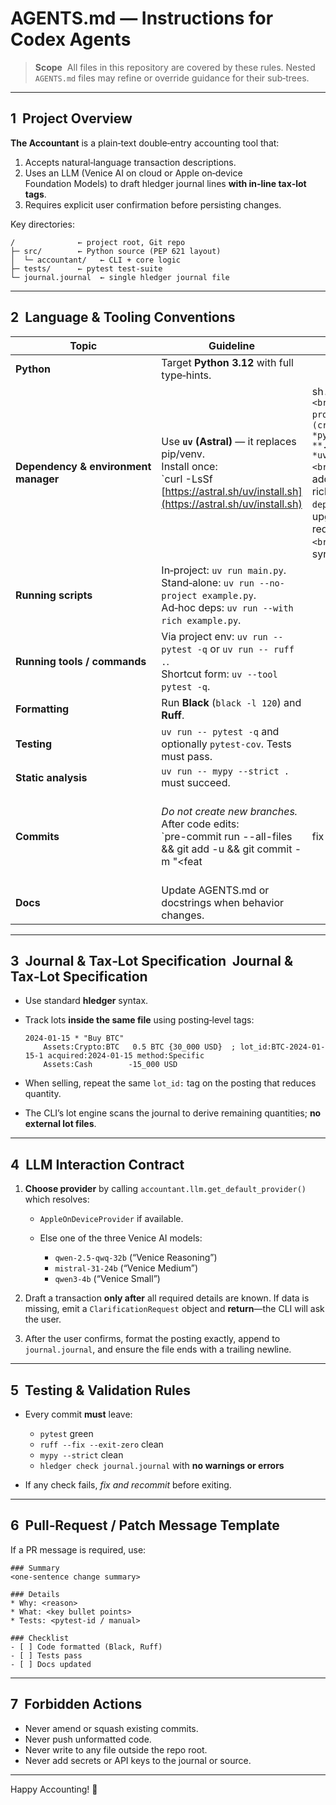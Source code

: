 # AGENTS.md — Instructions for Codex Agents

> **Scope**  All files in this repository are covered by these rules. Nested `AGENTS.md` files may refine or override guidance for their sub‑trees.

---

## 1  Project Overview

**The Accountant** is a plain‑text double‑entry accounting tool that:

1. Accepts natural‑language transaction descriptions.
2. Uses an LLM (Venice AI on cloud or Apple on‑device Foundation Models) to draft hledger journal lines **with in‑line tax‑lot tags**.
3. Requires explicit user confirmation before persisting changes.

Key directories:

```
/              ← project root, Git repo
├─ src/        ← Python source (PEP 621 layout)
│  └─ accountant/   ← CLI + core logic
├─ tests/      ← pytest test‑suite
└─ journal.journal  ← single hledger journal file
```

---

## 2  Language & Tooling Conventions

| Topic                                | Guideline                                                                                                                                         |                                                                                                                                                                                                              |                                                |
| ------------------------------------ | ------------------------------------------------------------------------------------------------------------------------------------------------- | ------------------------------------------------------------------------------------------------------------------------------------------------------------------------------------------------------------ | ---------------------------------------------- |
| **Python**                           | Target **Python 3.12** with full type‑hints.                                                                                                      |                                                                                                                                                                                                              |                                                |
| **Dependency & environment manager** | Use **`uv` (Astral)** — it replaces pip/venv.<br>Install once:<br>\`curl -LsSf [https://astral.sh/uv/install.sh](https://astral.sh/uv/install.sh) | sh`.<br>Initialize project: `uv init .`(creates *pyproject.toml*, **.venv**, *uv.lock*).<br>Add deps:`uv add requests rich`.<br>Upgrade deps: `uv lock --upgrade-package requests`.<br>Sync env: `uv sync\`. |                                                |
| **Running scripts**                  | In‑project: `uv run main.py`.<br>Stand‑alone: `uv run --no-project example.py`.<br>Ad‑hoc deps: `uv run --with rich example.py`.                  |                                                                                                                                                                                                              |                                                |
| **Running tools / commands**         | Via project env: `uv run -- pytest -q` or `uv run -- ruff .`.<br>Shortcut form: `uv --tool pytest -q`.                                            |                                                                                                                                                                                                              |                                                |
| **Formatting**                       | Run **Black** (`black -l 120`) and **Ruff**.                                                                                                      |                                                                                                                                                                                                              |                                                |
| **Testing**                          | `uv run -- pytest -q` and optionally `pytest‑cov`. Tests must pass.                                                                               |                                                                                                                                                                                                              |                                                |
| **Static analysis**                  | `uv run -- mypy --strict .` must succeed.                                                                                                         |                                                                                                                                                                                                              |                                                |
| **Commits**                          | *Do not create new branches.* After code edits:<br>\`pre-commit run --all-files && git add -u && git commit -m "\<feat                            | fix                                                                                                                                                                                                          | docs>: …"`<br>`git status\` **must be clean**. |
| **Docs**                             | Update AGENTS.md or docstrings when behavior changes.                                                                                             |                                                                                                                                                                                                              |                                                |

---

## 3  Journal & Tax‑Lot Specification  Journal & Tax‑Lot Specification

* Use standard **hledger** syntax.
* Track lots **inside the same file** using posting‑level tags:

  ```ledger
  2024-01-15 * "Buy BTC"
      Assets:Crypto:BTC   0.5 BTC {30_000 USD}  ; lot_id:BTC-2024-01-15-1 acquired:2024-01-15 method:Specific
      Assets:Cash        -15_000 USD
  ```
* When selling, repeat the same `lot_id:` tag on the posting that reduces quantity.
* The CLI’s lot engine scans the journal to derive remaining quantities; **no external lot files**.

---

## 4  LLM Interaction Contract

1. **Choose provider** by calling `accountant.llm.get_default_provider()` which resolves:

   * `AppleOnDeviceProvider` if available.
   * Else one of the three Venice AI models:

     * `qwen-2.5-qwq-32b` (“Venice Reasoning”)
     * `mistral-31-24b` (“Venice Medium”)
     * `qwen3-4b` (“Venice Small”)
2. Draft a transaction **only after** all required details are known. If data is missing, emit a `ClarificationRequest` object and **return**—the CLI will ask the user.
3. After the user confirms, format the posting exactly, append to `journal.journal`, and ensure the file ends with a trailing newline.

---

## 5  Testing & Validation Rules

* Every commit **must** leave:

  * `pytest` green
  * `ruff --fix --exit-zero` clean
  * `mypy --strict` clean
  * `hledger check journal.journal` with **no warnings or errors**
* If any check fails, *fix and recommit* before exiting.

---

## 6  Pull‑Request / Patch Message Template

If a PR message is required, use:

```
### Summary
<one‑sentence change summary>

### Details
* Why: <reason>
* What: <key bullet points>
* Tests: <pytest‑id / manual>

### Checklist
- [ ] Code formatted (Black, Ruff)
- [ ] Tests pass
- [ ] Docs updated
```

---

## 7  Forbidden Actions

* Never amend or squash existing commits.
* Never push unformatted code.
* Never write to any file outside the repo root.
* Never add secrets or API keys to the journal or source.

---

Happy Accounting! 🧮

